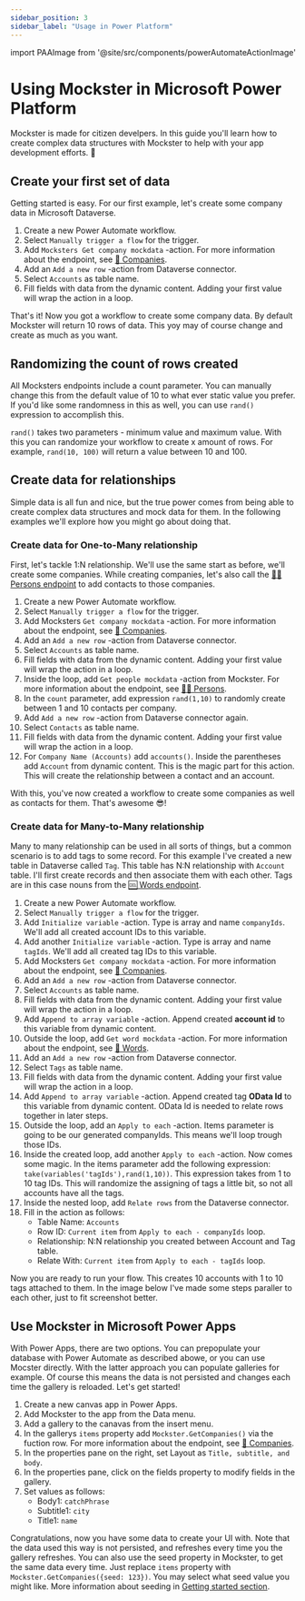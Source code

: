 ```yaml
---
sidebar_position: 3
sidebar_label: "Usage in Power Platform"
---
```


import PAAImage from '@site/src/components/powerAutomateActionImage'

# Using Mockster in Microsoft Power Platform

Mockster is made for citizen develpers. In this guide you'll learn how to create complex data structures with Mockster to help with your app development efforts. 🚀

## Create your first set of data

Getting started is easy. For our first example, let's create some company data in Microsoft Dataverse.

1. Create a new Power Automate workflow.
1. Select `Manually trigger a flow` for the trigger.
1. Add `Mocksters Get company mockdata` -action. For more information about the endpoint, see [🏢 Companies](./api/companies).
1. Add an `Add a new row` -action from Dataverse connector. 
1. Select `Accounts` as table name.
1. Fill fields with data from the dynamic content. Adding your first value will wrap the action in a loop. 

<PAAImage src="/img/first-workflow.png" alt="First workflow" />

That's it! Now you got a workflow to create some company data. By default Mockster will return 10 rows of data. This yoy may of course change and create as much as you want.

## Randomizing the count of rows created

All Mocksters endpoints include a count parameter. You can manually change this from the default value of 10 to what ever static value you prefer. If you'd like some randomness in this as well, you can use `rand()` expression to accomplish this.

`rand()` takes two parameters - minimum value and maximum value. With this you can randomize your workflow to create x amount of rows. For example, `rand(10, 100)` will return a value between 10 and 100.

<PAAImage src="/img/using-rand-expression.png" alt="Using rand expression" />

## Create data for relationships

Simple data is all fun and nice, but the true power comes from being able to create complex data structures and mock data for them. In the following examples we'll explore how you might go about doing that.

### Create data for One-to-Many relationship

First, let's tackle 1:N relationship. We'll use the same start as before, we'll create some companies. While creating companies, let's also call the [🧍🏻 Persons endpoint](./api/persons) to add contacts to those companies.

1. Create a new Power Automate workflow.
1. Select `Manually trigger a flow` for the trigger.
1. Add Mocksters `Get company mockdata` -action. For more information about the endpoint, see [🏢 Companies](./api/companies).
1. Add an `Add a new row` -action from Dataverse connector. 
1. Select `Accounts` as table name.
1. Fill fields with data from the dynamic content. Adding your first value will wrap the action in a loop. 
1. Inside the loop, add `Get people mockdata` -action from Mockster. For more information about the endpoint, see [🧍🏻 Persons](./api/persons).
1. In the `count` parameter, add expression `rand(1,10)` to randomly create between 1 and 10 contacts per company.
1. Add `Add a new row` -action from Dataverse connector again. 
1. Select `Contacts` as table name.
1. Fill fields with data from the dynamic content. Adding your first value will wrap the action in a loop. 
1. For `Company Name (Accounts)` add `accounts()`. Inside the parentheses add `Account` from dynamic content. This is the magic part for this action. This will create the relationship between a contact and an account.

With this, you've now created a workflow to create some companies as well as contacts for them. That's awesome 😎!

<PAAImage src="/img/1-n-workflow.png" alt="1:N relationship" />

### Create data for Many-to-Many relationship

Many to many relationship can be used in all sorts of things, but a common scenario is to add tags to some record. For this example I've created a new table in Dataverse called `Tag`. This table has N:N relationship with `Account` table. I'll first create records and then associate them with each other. Tags are in this case nouns from the [🆒 Words endpoint](./api/words).

1. Create a new Power Automate workflow.
1. Select `Manually trigger a flow` for the trigger.
1. Add `Initialize variable` -action. Type is array and name `companyIds`. We'll add all created account IDs to this variable.
    <PAAImage src="/img/company-ids-variable.png" alt="Initialize companyIds variable" />
1. Add another `Initialize variable` -action. Type is array and name `tagIds`. We'll add all created tag IDs to this variable.
1. Add Mocksters `Get company mockdata` -action. For more information about the endpoint, see [🏢 Companies](./api/companies).
1. Add an `Add a new row` -action from Dataverse connector. 
1. Select `Accounts` as table name.
1. Fill fields with data from the dynamic content. Adding your first value will wrap the action in a loop. 
1. Add `Append to array variable` -action. Append created **account id** to this variable from dynamic content.
    <PAAImage src="/img/append-company-ids-variable.png" alt="Append to companyIds variable" />
1. Outside the loop, add `Get word mockdata` -action. For more information about the endpoint, see [🏢 Words](./api/words).
1. Add an `Add a new row` -action from Dataverse connector. 
1. Select `Tags` as table name.
1. Fill fields with data from the dynamic content. Adding your first value will wrap the action in a loop. 
1. Add `Append to array variable` -action. Append created tag **OData Id** to this variable from dynamic content. OData Id is needed to relate rows together in later steps.
    <PAAImage src="/img/append-tag-ids-variable.png" alt="Append to tagids variable" />
1. Outside the loop, add an `Apply to each` -action. Items parameter is going to be our generated companyIds. This means we'll loop trough those IDs.
1. Inside the created loop, add another `Apply to each` -action. Now comes some magic. In the items parameter add the following expression: `take(variables('tagIds'),rand(1,10))`. This expression takes from 1 to 10 tag IDs. This will randomize the assigning of tags a little bit, so not all accounts have all the tags.
1. Inside the nested loop, add `Relate rows` from the Dataverse connector.
1. Fill in the action as follows:
    - Table Name: `Accounts`
    - Row ID: `Current item` from `Apply to each - companyIds` loop.
    - Relationship: N:N relationship you created between Account and Tag table.
    - Relate With: `Current item` from `Apply to each - tagIds` loop.
    <PAAImage src="/img/relate-rows.png" alt="Relate rows" />

Now you are ready to run your flow. This creates 10 accounts with 1 to 10 tags attached to them. In the image below I've made some steps paraller to each other, just to fit screenshot better.
    
<PAAImage src="/img/many-to-many-workflow.png" alt="Completed many-to-many workflow" />

## Use Mockster in Microsoft Power Apps

With Power Apps, there are two options. You can prepopulate your database with Power Automate as described abowe, or you can use Mocster directly. With the latter approach you can populate galleries for example. Of course this means the data is not persisted and changes each time the gallery is reloaded. Let's get started!

1. Create a new canvas app in Power Apps.
1. Add Mockster to the app from the Data menu.
    <PAAImage src="/img/add-mockster-data.png" alt="Add Mockster" />
1. Add a gallery to the canavas from the insert menu.
1. In the gallerys `items` property add `Mockster.GetCompanies()` via the fuction row. For more information about the endpoint, see [🏢 Companies](./api/companies).
    <PAAImage src="/img/mockster-function.png" alt="Items PowerFx" />
1. In the properties pane on the right, set Layout as `Title, subtitle, and body`.
1. In the properties pane, click on the fields property to modify fields in the gallery.
1. Set values as follows:
    - Body1: `catchPhrase`
    - Subtitle1: `city`
    - Title1: `name`

<PAAImage src="/img/complete-example-power-apps.png" alt="Completed Power Apps example" />

Congratulations, now you have some data to create your UI with. Note that the data used this way is not persisted, and refreshes every time you the gallery refreshes. You can also use the seed property in Mockster, to get the same data every time. Just replace `items` property with `Mockster.GetCompanies({seed: 123})`. You may select what seed value you might like. More information about seeding in [Getting started section](./getting-started#getting-reproducible-results).